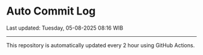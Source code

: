 # Auto Commit Log

Last updated: Tuesday, 05-08-2025 08:16 WIB

---

This repository is automatically updated every 2 hour using GitHub Actions.
